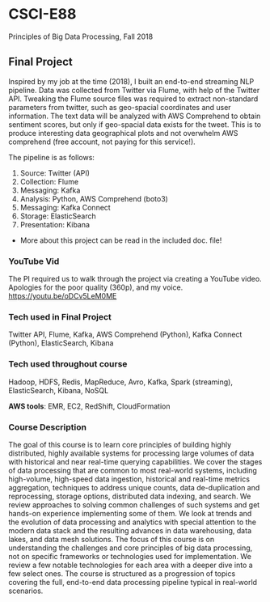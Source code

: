 # CSCI-E88
Principles of Big Data Processing, Fall 2018


## Final Project

Inspired by my job at the time (2018), I built an end-to-end streaming NLP pipeline. Data was collected from Twitter via Flume, with help of the Twitter API. Tweaking the Flume source files was required to extract non-standard parameters from twitter, such as geo-spacial coordinates and user information. The text data will be analyzed with AWS Comprehend to obtain sentiment scores, but only if geo-spacial data exists for the tweet. This is to produce interesting data geographical plots and not overwhelm AWS comprehend (free account, not paying for this service!). 

The pipeline is as follows:
1. Source: Twitter (API)
2. Collection: Flume
3. Messaging: Kafka
4. Analysis: Python, AWS Comprehend (boto3)
5. Messaging: Kafka Connect
6. Storage: ElasticSearch
7. Presentation: Kibana

- More about this project can be read in the included doc. file!

### YouTube Vid 

The PI required us to walk through the project via creating a YouTube video. Apologies for the poor quality (360p), and my voice. 
https://youtu.be/oDCv5LeM0ME

### Tech used in Final Project

Twitter API, Flume, Kafka, AWS Comprehend (Python), Kafka Connect (Python), ElasticSearch, Kibana

### Tech used throughout course
Hadoop, HDFS, Redis, MapReduce, Avro, Kafka, Spark (streaming), ElasticSearch, Kibana, NoSQL

**AWS tools**: EMR, EC2, RedShift, CloudFormation

### Course Description
The goal of this course is to learn core principles of building highly distributed, highly available systems for processing large volumes of data with historical and near real-time querying capabilities. We cover the stages of data processing that are common to most real-world systems, including high-volume, high-speed data ingestion, historical and real-time metrics aggregation, techniques to address unique counts, data de-duplication and reprocessing, storage options, distributed data indexing, and search. We review approaches to solving common challenges of such systems and get hands-on experience implementing some of them. We look at trends and the evolution of data processing and analytics with special attention to the modern data stack and the resulting advances in data warehousing, data lakes, and data mesh solutions. The focus of this course is on understanding the challenges and core principles of big data processing, not on specific frameworks or technologies used for implementation. We review a few notable technologies for each area with a deeper dive into a few select ones. The course is structured as a progression of topics covering the full, end-to-end data processing pipeline typical in real-world scenarios.

